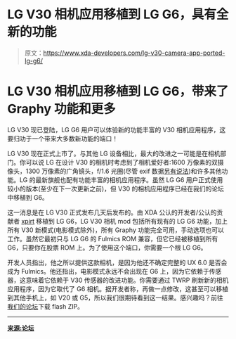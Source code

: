 # LG V30 相机应用移植到 LG G6，具有全新的功能

> 原文：<https://www.xda-developers.com/lg-v30-camera-app-ported-lg-g6/>

# LG V30 相机应用移植到 LG G6，带来了 Graphy 功能和更多

LG V30 现已登陆，LG G6 用户可以体验新的功能丰富的 V30 相机应用程序，这要归功于一个带来大多数新功能的端口！

LG V30 现在正式上市了。与其他 LG 设备相比，最大的改进之一可能是在相机部门。你可以说 LG 在设计 V30 的相机时考虑到了相机爱好者:1600 万像素的双摄像头，1300 万像素的广角镜头，f/1.6 光圈(尽管 exif 数据[另有说法](https://www.xda-developers.com/psa-lg-v30-aperture-not-advertised/))和许多其他功能。LG 的最新旗舰也配有功能丰富的相机应用程序。虽然 LG G6 用户正式使用较小的版本(至少在下一次更新之前)，但 V30 的相机应用程序已经在我们的论坛中移植到 G6。

这一消息是在 LG V30 正式发布几天后发布的。由 XDA 公认的开发者/公认的贡献者 [xpirt](https://forum.xda-developers.com/member.php?u=5132229) 移植到 LG G6，LG V30 相机 mod 包括所有现有的 LG G6 功能，加上所有 V30 新模式(电影模式除外)，所有 Graphy 功能完全可用，手动选项也可以工作。虽然它最初只与 LG G6 的 Fulmics ROM 兼容，但它已经被移植到所有 G6，只要你在股票 ROM 上。为了使用这个端口，你需要一个根 LG G6。

开发人员指出，他之所以提供这款相机，是因为他还不确定完整的 UX 6.0 是否会成为 Fulmics。他还指出，电影模式永远不会出现在 G6 上，因为它依赖于传感器，这意味着它依赖于 V30 传感器的改进功能。你需要通过 TWRP 刷新新的相机应用程序，因为它取代了 G6 相机。据开发者称，再做一点修改，这甚至可以移植到其他手机上，如 V20 或 G5，所以我们很期待看到这一结果。感兴趣吗？前往[我们的论坛](https://forum.xda-developers.com/lg-g6/themes/fulmics-rom-lg-v30-camera-graphy-t3666240)下载 flash ZIP。

* * *

[**来源:论坛**](https://forum.xda-developers.com/lg-g6/themes/fulmics-rom-lg-v30-camera-graphy-t3666240)
